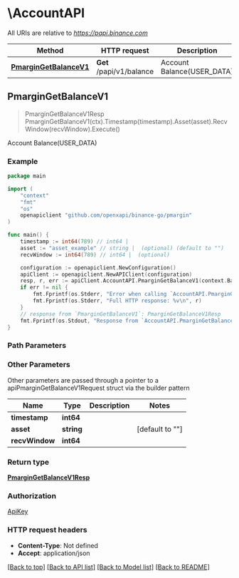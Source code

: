 # \AccountAPI

All URIs are relative to *https://papi.binance.com*

Method | HTTP request | Description
------------- | ------------- | -------------
[**PmarginGetBalanceV1**](AccountAPI.md#PmarginGetBalanceV1) | **Get** /papi/v1/balance | Account Balance(USER_DATA)



## PmarginGetBalanceV1

> PmarginGetBalanceV1Resp PmarginGetBalanceV1(ctx).Timestamp(timestamp).Asset(asset).RecvWindow(recvWindow).Execute()

Account Balance(USER_DATA)



### Example

```go
package main

import (
	"context"
	"fmt"
	"os"
	openapiclient "github.com/openxapi/binance-go/pmargin"
)

func main() {
	timestamp := int64(789) // int64 | 
	asset := "asset_example" // string |  (optional) (default to "")
	recvWindow := int64(789) // int64 |  (optional)

	configuration := openapiclient.NewConfiguration()
	apiClient := openapiclient.NewAPIClient(configuration)
	resp, r, err := apiClient.AccountAPI.PmarginGetBalanceV1(context.Background()).Timestamp(timestamp).Asset(asset).RecvWindow(recvWindow).Execute()
	if err != nil {
		fmt.Fprintf(os.Stderr, "Error when calling `AccountAPI.PmarginGetBalanceV1``: %v\n", err)
		fmt.Fprintf(os.Stderr, "Full HTTP response: %v\n", r)
	}
	// response from `PmarginGetBalanceV1`: PmarginGetBalanceV1Resp
	fmt.Fprintf(os.Stdout, "Response from `AccountAPI.PmarginGetBalanceV1`: %v\n", resp)
}
```

### Path Parameters



### Other Parameters

Other parameters are passed through a pointer to a apiPmarginGetBalanceV1Request struct via the builder pattern


Name | Type | Description  | Notes
------------- | ------------- | ------------- | -------------
 **timestamp** | **int64** |  | 
 **asset** | **string** |  | [default to &quot;&quot;]
 **recvWindow** | **int64** |  | 

### Return type

[**PmarginGetBalanceV1Resp**](PmarginGetBalanceV1Resp.md)

### Authorization

[ApiKey](../README.md#ApiKey)

### HTTP request headers

- **Content-Type**: Not defined
- **Accept**: application/json

[[Back to top]](#) [[Back to API list]](../README.md#documentation-for-api-endpoints)
[[Back to Model list]](../README.md#documentation-for-models)
[[Back to README]](../README.md)

